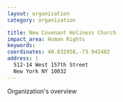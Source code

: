 ```yaml
---
layout: organization
category: organization

title: New Covenant Holiness Church
impact_area: Human Rights
keywords: 
coordinates: 40.832958,-73.942482
address: |
  512-14 West 157th Street
  New York NY 10032
---
```

Organization's overview

